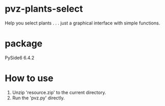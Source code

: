 # pvz-plants-select
Help you select plants . . . just a graphical interface with simple functions.  
# package
PySide6 6.4.2  
# How to use
1. Unzip 'resource.zip' to the current directory.
2. Run the 'pvz.py' directly.
